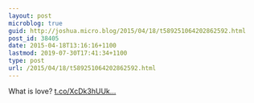 ```yaml
---
layout: post
microblog: true
guid: http://joshua.micro.blog/2015/04/18/t589251064202862592.html
post_id: 38405
date: 2015-04-18T13:16:16+1100
lastmod: 2019-07-30T17:41:34+1100
type: post
url: /2015/04/18/t589251064202862592.html
---
```

What is love? [t.co/XcDk3hUUk...](https://t.co/XcDk3hUUkh)
